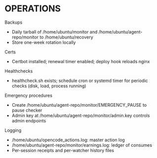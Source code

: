 # OPERATIONS

Backups
- Daily tarball of /home/ubuntu/monitor and /home/ubuntu/agent-repo/monitor to /home/ubuntu/recovery
- Store one-week rotation locally

Certs
- Certbot installed; renewal timer enabled; deploy hook reloads nginx

Healthchecks
- healthcheck.sh exists; schedule cron or systemd timer for periodic checks (disk, load, process running)

Emergency procedures
- Create /home/ubuntu/agent-repo/monitor/EMERGENCY_PAUSE to pause checker
- Admin key at /home/ubuntu/agent-repo/monitor/admin.key controls admin endpoints

Logging
- /home/ubuntu/opencode_actions.log: master action log
- /home/ubuntu/agent-repo/monitor/earnings.log: ledger of consumes
- Per-session receipts and per-watcher history files
